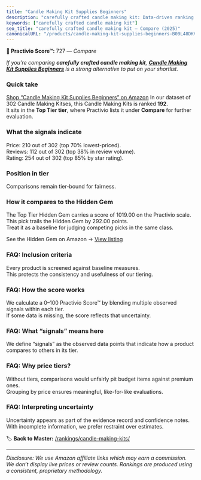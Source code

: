```yaml
---
title: "Candle Making Kit Supplies Beginners"
description: "carefully crafted candle making kit: Data-driven ranking using the Practivio Score™. Positioned by quality, value, demand, findability, momentum."
keywords: ["carefully crafted candle making kit"]
seo_title: "carefully crafted candle making kit — Compare (2025)"
canonicalURL: "/products/candle-making-kit-supplies-beginners-B09L48DKVT/"
---
```


**🛒 Practivio Score™:** 727 — _Compare_


*If you're comparing **carefully crafted candle making kit**, **[Candle Making Kit Supplies Beginners](https://www.amazon.com/dp/B09L48DKVT?tag=practivio-20)** is a strong alternative to put on your shortlist.*
### Quick take
[Shop “Candle Making Kit Supplies Beginners” on Amazon](https://www.amazon.com/dp/B09L48DKVT?tag=practivio-20)
In our dataset of 302 Candle Making Kitses, this Candle Making Kits is ranked **192**.  
It sits in the **Top Tier tier**, where Practivio lists it under **Compare** for further evaluation.

### What the signals indicate
Price: 210 out of 302 (top 70% lowest-priced).  
Reviews: 112 out of 302 (top 38% in review volume).  
Rating: 254 out of 302 (top 85% by star rating).  

### Position in tier
Comparisons remain tier-bound for fairness.

### How it compares to the Hidden Gem
The Top Tier Hidden Gem carries a score of 1019.00 on the Practivio scale.  
This pick trails the Hidden Gem by 292.00 points.  
Treat it as a baseline for judging competing picks in the same class.  

See the Hidden Gem on Amazon → [View listing](https://www.amazon.com/dp/B0BFFY23VX?tag=practivio-20)

### FAQ: Inclusion criteria
Every product is screened against baseline measures.  
This protects the consistency and usefulness of our tiering.

### FAQ: How the score works
We calculate a 0–100 Practivio Score™ by blending multiple observed signals within each tier.  
If some data is missing, the score reflects that uncertainty.

### FAQ: What “signals” means here
We define “signals” as the observed data points that indicate how a product compares to others in its tier.

### FAQ: Why price tiers?
Without tiers, comparisons would unfairly pit budget items against premium ones.  
Grouping by price ensures meaningful, like-for-like evaluations.

### FAQ: Interpreting uncertainty
Uncertainty appears as part of the evidence record and confidence notes.  
With incomplete information, we prefer restraint over estimates.

<!-- Missing template for Compare/CompareWithinPriceClass -->


🏷️ **Back to Master:** [/rankings/candle-making-kits/](/rankings/candle-making-kits/)

---
_Disclosure: We use Amazon affiliate links which may earn a commission. We don’t display live prices or review counts. Rankings are produced using a consistent, proprietary methodology._
